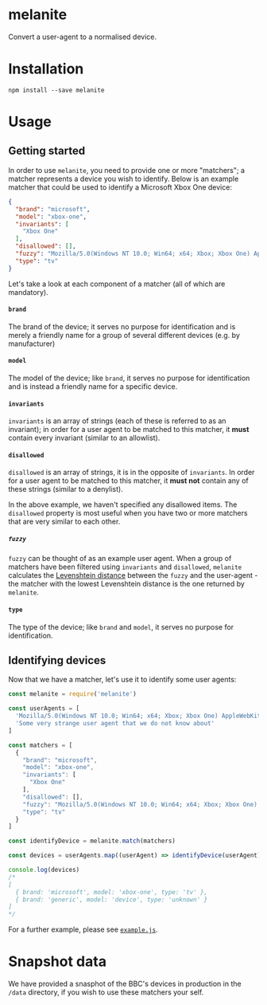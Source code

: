 # melanite
Convert a user-agent to a normalised device.

# Installation
`npm install --save melanite`

# Usage

## Getting started
In order to use `melanite`, you need to provide one or more
"matchers"; a matcher represents a device you wish to identify. Below
is an example matcher that could be used to identify a Microsoft Xbox
One device:
```json
{
  "brand": "microsoft",
  "model": "xbox-one",
  "invariants": [
    "Xbox One"
  ],
  "disallowed": [],
  "fuzzy": "Mozilla/5.0(Windows NT 10.0; Win64; x64; Xbox; Xbox One) AppleWebKit/537.36 (KHTML, like Gecko) Chrome/52.0.2743.116 Safari/537.36 Edge/15.15063",
  "type": "tv"
}
```

Let's take a look at each component of a matcher (all of which are
mandatory).

#### `brand`
The brand of the device; it serves no purpose for
identification and is merely a friendly name for a group of several
different devices (e.g. by manufacturer)

#### `model`
The model of the device; like `brand`, it serves no purpose for
identification and is instead a friendly name for a specific device.

#### `invariants`
`invariants` is an array of strings (each of these is referred to as
an invariant); in order for a user agent to be matched to this
matcher, it **must** contain every invariant (similar to an allowlist).

#### `disallowed`
`disallowed` is an array of strings, it is in the opposite of
`invariants`. In order for a user agent to be matched to this matcher,
it **must not** contain any of these strings (similar to a denylist).

In the above example, we haven't specified any disallowed items. The
`disallowed` property is most useful when you have two or more
matchers that are very similar to each other.

##### `fuzzy`
`fuzzy` can be thought of as an example user agent. When a group of
matchers have been filtered using `invariants` and `disallowed`,
`melanite` calculates the
[Levenshtein distance](https://en.wikipedia.org/wiki/Levenshtein_distance)
between the `fuzzy` and the user-agent - the matcher with the lowest
Levenshtein distance is the one returned by `melanite`.

#### `type`
The type of the device; like `brand` and `model`, it serves no purpose
for identification.

## Identifying devices
Now that we have a matcher, let's use it to identify some user agents:
```javascript
const melanite = require('melanite')

const userAgents = [
  'Mozilla/5.0(Windows NT 10.0; Win64; x64; Xbox; Xbox One) AppleWebKit/537.36 (KHTML, like Gecko) Chrome/52.0.713.12 Safari/57.36 Edge/15.4063',
  'Some very strange user agent that we do not know about'
]

const matchers = [
  {
    "brand": "microsoft",
    "model": "xbox-one",
    "invariants": [
	  "Xbox One"
    ],
    "disallowed": [],
    "fuzzy": "Mozilla/5.0(Windows NT 10.0; Win64; x64; Xbox; Xbox One) AppleWebKit/537.36 (KHTML, like Gecko) Chrome/52.0.2743.116 Safari/537.36 Edge/15.15063",
    "type": "tv"
  }
]

const identifyDevice = melanite.match(matchers)

const devices = userAgents.map((userAgent) => identifyDevice(userAgent))

console.log(devices)
/*
[
  { brand: 'microsoft', model: 'xbox-one', type: 'tv' },
  { brand: 'generic', model: 'device', type: 'unknown' }
]
*/
```

For a further example, please see [`example.js`](./example.js).

# Snapshot data

We have provided a snasphot of the BBC's devices in production in the ```/data``` directory, if you wish to use these matchers your self.
